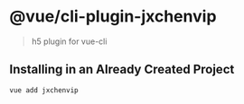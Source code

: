 # @vue/cli-plugin-jxchenvip

> h5 plugin for vue-cli

## Installing in an Already Created Project

```sh
vue add jxchenvip
```

